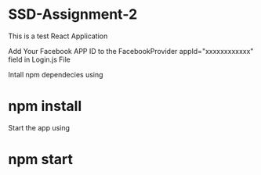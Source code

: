 # SSD-Assignment-2

This is a test React Application

Add Your Facebook APP ID to the FacebookProvider appId="xxxxxxxxxxxx" field in Login.js File

Intall npm dependecies using
# npm install
Start the app using 
# npm start 
